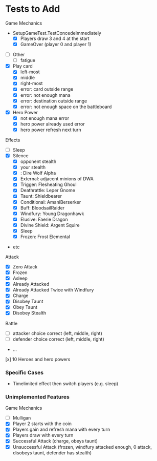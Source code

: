 # Tests to Add

Game Mechanics

- SetupGameTest.TestConcedeImmediately
  - [x] Players draw 3 and 4 at the start
  - [x] GameOver (player 0 and player 1)
- [ ] Other
  - [ ] fatigue
- [x] Play card
  - [x] left-most
  - [x] middle
  - [x] right-most
  - [x] error: card outside range
  - [x] error: not enough mana
  - [x] error: destination outside range
  - [x] error: not enough space on the battleboard
- [x] Hero Power
  - [x] not enough mana error
  - [x] hero power already used error
  - [x] hero power refresh next turn

Effects

- [ ] Sleep
- [x] Silence
  - [x] opponent stealth
  - [x] your stealth
  - [x] : Dire Wolf Alpha
  - [x] External: adjacent minions of DWA
  - [x] Trigger: Flesheating Ghoul
  - [x] Deathrattle: Leper Gnome
  - [x] Taunt: Shieldbearer
  - [x] Conditional: AmaniBerserker
  - [x] Buff: BloodsailRaider
  - [x] Windfury: Young Dragonhawk
  - [x] Elusive: Faerie Dragon
  - [x] Divine Shield: Argent Squire
  - [x] Sleep
  - [x] Frozen: Frost Elemental
- etc

Attack

- [x] Zero Attack
- [x] Frozen
- [x] Asleep
- [x] Already Attacked
- [x] Already Attacked Twice with Windfury
- [x] Charge
- [x] Disobey Taunt
- [x] Obey Taunt
- [x] Disobey Stealth

Battle

- [ ] attacker choice correct (left, middle, right)
- [ ] defender choice correct (left, middle, right)
- ...

[x] 10 Heroes and hero powers

### Specific Cases

- Timelimited effect then switch players (e.g. sleep)



### Unimplemented Features

Game Mechanics

- [ ] Mulligan
- [x] Player 2 starts with the coin
- [x] Players gain and refresh mana with every turn
- [x] Players draw with every turn
- [x] Successful Attack (charge, obeys taunt)
- [x] Unsuccessful Attack (frozen, windfury attacked enough, 0 attack, disobeys taunt, defender has stealth)